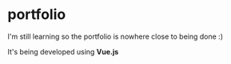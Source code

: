 # portfolio

I'm still learning so the portfolio is nowhere close to being done :)

It's being developed using **Vue.js**
